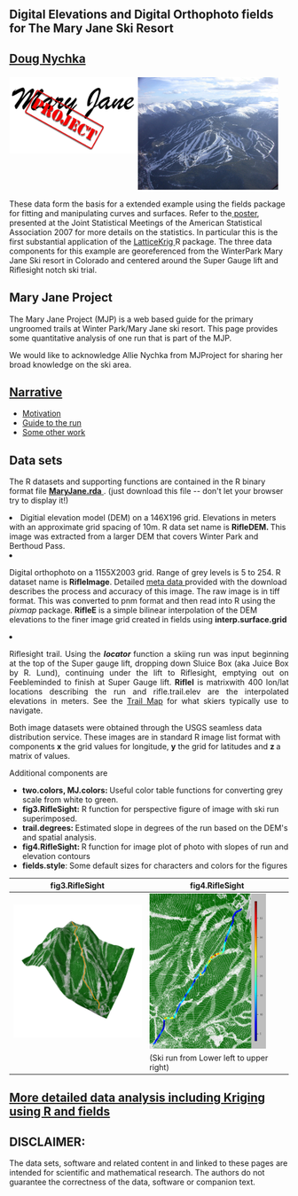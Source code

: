 




<h2>Digital Elevations and Digital Orthophoto fields for The Mary
Jane Ski Resort</h1>
<p>
</p><h2>  <a href="https:/dnychka.github.io"> Doug Nychka </a>   <p></p> </h2>

<img style="width: 232px; height: 137px;" src="./Data/MJlogo.jpg" alt="" align="top"><img style="width: 253px; height: 203px;" src="./Data/DSCN0879.jpg" alt=""><br>


These data form the basis for a extended example using the
fields package for fitting and manipulating curves and surfaces. Refer to the<a href="./Data/MJposter.pdf"> poster</a>, presented at the
Joint Statistical Meetings of the American Statistical Association 2007 for more details on the statistics. In particular this is the first substantial application of the <a href="https:/guthub.NCAR/LatticeKrig"> LatticeKrig </a>
R package.  The
three data components for this example are georeferenced from the
WinterPark Mary Jane Ski resort in Colorado and centered around the
Super Gauge lift and Riflesight notch ski trial. <br>


<h2> Mary Jane Project</h2>
The Mary Jane Project (MJP)
is a web based guide for the primary ungroomed trails
at Winter Park/Mary Jane ski resort. This page provides some
quantitative analysis of one run that is part of the MJP. <br>


We would like to acknowledge Allie Nychka from MJProject for sharing her
broad knowledge on the ski area.
<br>
</p>

<a href="http://www.image.ucar.edu/Data/MJProject/narrative.html"> 
<h2> Narrative </h2>
</a>
<ul>
  <li><a href="narrative.html#motivation">Motivation</a>
  </li>
  <li><a href="narrative.html#guide">Guide to the run</a>
  </li>
  <li>  <a href="narrative.html#work">Some other work</a>
  </li>
</ul>


<h2> Data sets</h2>

The R datasets and supporting functions are contained in the R binary
format file <a href="./Data/RifleSight.rda"> <b>MaryJane.rda</b> 
</a>. 
(just download this file -- don't let your browser try to display it!)


  </p><li>Digitial elevation model (DEM) on a 146X196 grid.
Elevations in meters with an approximate grid spacing of 10m.
 R data set name is <span style="font-weight: bold;">RifleDEM.
    </span> This image  was extracted
 from a  larger  DEM  that
 covers  Winter  Park and  Berthoud
 Pass. </li>




  <li>
    
  Digital orthophoto on a 1155X2003
grid.  Range of grey levels is 5 to 254. R dataset name is <span style="font-weight: bold;">RifleImage</span>.
 Detailed <a href="./Data/MJProject/photometa.html"> meta
data </a> provided with the download
describes the process and accuracy of
this image. The raw image is in
tiff format. This was converted to pnm format and
then read into R using the <span style="font-style: italic;">pixmap</span>
package.  <span style="text-decoration: underline;"></span>
    <b>RifleE</b> is a simple bilinear interpolation of the DEM elevations
to  the finer image grid created in fields using <b> interp.surface.grid</b>
    </p>
  </li>

  <li>
    <div style="text-align: justify;">
    <p>Riflesight trail. Using the <span style="font-weight: bold; font-style: italic;">locator </span>function
a skiing run  was input beginning at the top of the Super gauge
lift, dropping down Sluice Box (aka Juice Box by R. Lund), continuing under the lift to
      Riflesight, emptying out on Feebleminded to 
 finish at Super Gauge lift.  <span style="font-weight: bold;">RifleI</span> is matrixwith
400 lon/lat locations describing the run and rifle.trail.elev are the
interpolated elevations in meters. See the
 <a href="./Data/MJTrailMap.jpg">Trail Map</a> for what skiers
typically use to navigate. </p>

   
  </li>
</ul>

<p>
Both image datasets were obtained through the USGS seamless data
distribution service. These images are in standard R image list format with
components  <span style="font-weight: bold;">x</span> 
the grid values for longitude,  <span style="font-weight: bold;">y</span> the grid for
latitudes and <span style="font-weight: bold;">z </span>a
matrix of values. <br>
</p><p>
Additional components are<br>
</p><ul>
  <li><span style="font-weight: bold;"></span>
  <span style="font-weight: bold;"></span>
  <span style="font-weight: bold;">two.colors, MJ.colors: </span>
   Useful
color table functions for converting grey scale from white to
green. </li>


  <li><span style="font-weight: bold;">fig3.RifleSight:</span>
       R function  for  perspective figure
       of image with ski run superimposed.</li>


  <li><span style="font-weight: bold;">trail.degrees:
    </span>Estimated slope in degrees of the run based on the
                   DEM's and spatial analysis.</li>


  <li><span style="font-weight: bold;">fig4.RifleSight:
    </span>R function  for image plot of photo with
slopes of run and elevation contours</li>


  <li><span style="font-weight: bold;">fields.style</span>:
Some default sizes for characters and colors for the figures</li>

</ul>

|fig3.RifleSight|fig4.RifleSight|
|---------------------------------|------------------------------|
|<img style="width: 240px; height: 240px;" alt="" src="./Data/rifle.png"> | <img style="width: 210px; height: 280px;" alt="" src="./Data/slopeimage2.png"> |
| | (Ski run from  Lower left to upper right)|

  <h2>
<a href="./Rcode.html">More detailed data analysis including Kriging using R  and
fields</a>
</h2>



<h2>DISCLAIMER:</h2>
<p>The data sets, software and related content in and linked to these pages
   are intended for scientific and mathematical research. The authors do not
   guarantee the correctness of the data, software or companion text.
  
